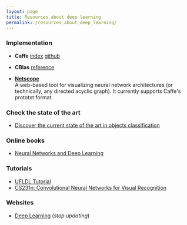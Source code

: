 ```yaml
---
layout: page
title: Resources about deep learning
permalink: /resources_about_deep_learning/
---
```


### Implementation
* **Caffe**
[index](http://caffe.berkeleyvision.org/)
[github](https://github.com/BVLC/caffe)

* **CBlas**
[reference](https://developer.apple.com/library/mac/documentation/Accelerate/Reference/BLAS_Ref/)

* [**Netscope**](http://ethereon.github.io/netscope/quickstart.html)  
A web-based tool for visualizing neural network architectures (or technically, any directed acyclic graph). It currently supports Caffe's prototxt format.

### Check the state of the art
* [Discover the current state of the art in objects classification](http://rodrigob.github.io/are_we_there_yet/build/classification_datasets_results.html)

### Online books
* [Neural Networks and Deep Learning](http://neuralnetworksanddeeplearning.com/)

### Tutorials
* [UFLDL Tutorial](http://ufldl.stanford.edu/tutorial/)
* [CS231n: Convolutional Neural Networks for Visual Recognition](http://cs231n.github.io/)

### Websites
* [Deep Learning](http://deeplearning.net/)
  (*stop updating*)